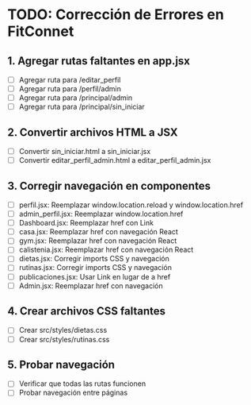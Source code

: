 # TODO: Corrección de Errores en FitConnet

## 1. Agregar rutas faltantes en app.jsx
- [ ] Agregar ruta para /editar_perfil
- [ ] Agregar ruta para /perfil/admin
- [ ] Agregar ruta para /principal/admin
- [ ] Agregar ruta para /principal/sin_iniciar

## 2. Convertir archivos HTML a JSX
- [ ] Convertir sin_iniciar.html a sin_iniciar.jsx
- [ ] Convertir editar_perfil_admin.html a editar_perfil_admin.jsx

## 3. Corregir navegación en componentes
- [ ] perfil.jsx: Reemplazar window.location.reload y window.location.href
- [ ] admin_perfil.jsx: Reemplazar window.location.href
- [ ] Dashboard.jsx: Reemplazar href con Link
- [ ] casa.jsx: Reemplazar href con navegación React
- [ ] gym.jsx: Reemplazar href con navegación React
- [ ] calistenia.jsx: Reemplazar href con navegación React
- [ ] dietas.jsx: Corregir imports CSS y navegación
- [ ] rutinas.jsx: Corregir imports CSS y navegación
- [ ] publicaciones.jsx: Usar Link en lugar de a href
- [ ] Admin.jsx: Reemplazar href con navegación

## 4. Crear archivos CSS faltantes
- [ ] Crear src/styles/dietas.css
- [ ] Crear src/styles/rutinas.css

## 5. Probar navegación
- [ ] Verificar que todas las rutas funcionen
- [ ] Probar navegación entre páginas
